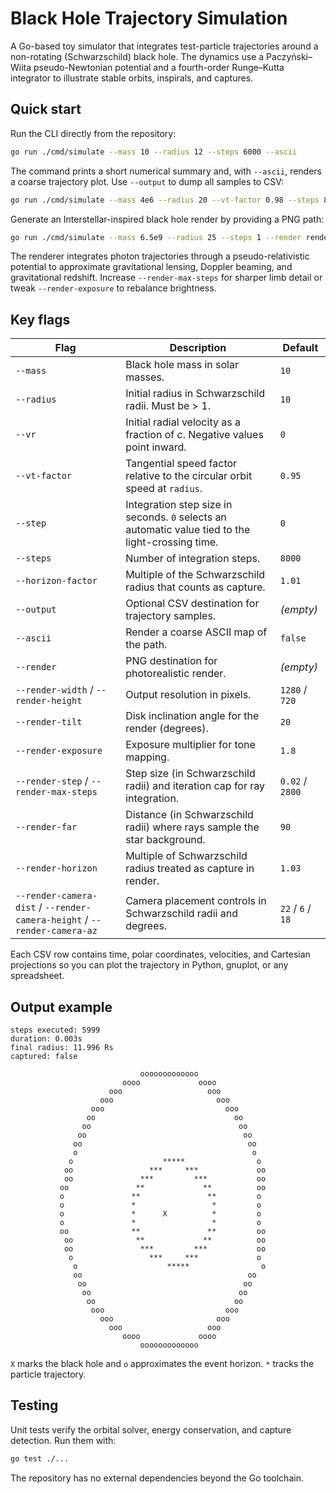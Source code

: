 # Black Hole Trajectory Simulation

A Go-based toy simulator that integrates test-particle trajectories around a non-rotating (Schwarzschild) black hole. The dynamics use a Paczyński–Wiita pseudo-Newtonian potential and a fourth-order Runge–Kutta integrator to illustrate stable orbits, inspirals, and captures.

## Quick start

Run the CLI directly from the repository:

```bash
go run ./cmd/simulate --mass 10 --radius 12 --steps 6000 --ascii
```

The command prints a short numerical summary and, with `--ascii`, renders a coarse trajectory plot. Use `--output` to dump all samples to CSV:

```bash
go run ./cmd/simulate --mass 4e6 --radius 20 --vt-factor 0.98 --steps 8000 --output data/orbit.csv
```

Generate an Interstellar-inspired black hole render by providing a PNG path:

```bash
go run ./cmd/simulate --mass 6.5e9 --radius 25 --steps 1 --render renders/gargantua.png --render-width 1920 --render-height 1080 --render-tilt 25
```

The renderer integrates photon trajectories through a pseudo-relativistic potential to approximate gravitational lensing, Doppler beaming, and gravitational redshift. Increase `--render-max-steps` for sharper limb detail or tweak `--render-exposure` to rebalance brightness.

## Key flags

| Flag | Description | Default |
| --- | --- | --- |
| `--mass` | Black hole mass in solar masses. | `10` |
| `--radius` | Initial radius in Schwarzschild radii. Must be > 1. | `10` |
| `--vr` | Initial radial velocity as a fraction of *c*. Negative values point inward. | `0` |
| `--vt-factor` | Tangential speed factor relative to the circular orbit speed at `radius`. | `0.95` |
| `--step` | Integration step size in seconds. `0` selects an automatic value tied to the light-crossing time. | `0` |
| `--steps` | Number of integration steps. | `8000` |
| `--horizon-factor` | Multiple of the Schwarzschild radius that counts as capture. | `1.01` |
| `--output` | Optional CSV destination for trajectory samples. | *(empty)* |
| `--ascii` | Render a coarse ASCII map of the path. | `false` |
| `--render` | PNG destination for photorealistic render. | *(empty)* |
| `--render-width` / `--render-height` | Output resolution in pixels. | `1280` / `720` |
| `--render-tilt` | Disk inclination angle for the render (degrees). | `20` |
| `--render-exposure` | Exposure multiplier for tone mapping. | `1.8` |
| `--render-step` / `--render-max-steps` | Step size (in Schwarzschild radii) and iteration cap for ray integration. | `0.02` / `2800` |
| `--render-far` | Distance (in Schwarzschild radii) where rays sample the star background. | `90` |
| `--render-horizon` | Multiple of Schwarzschild radius treated as capture in render. | `1.03` |
| `--render-camera-dist` / `--render-camera-height` / `--render-camera-az` | Camera placement controls in Schwarzschild radii and degrees. | `22` / `6` / `18` |

Each CSV row contains time, polar coordinates, velocities, and Cartesian projections so you can plot the trajectory in Python, gnuplot, or any spreadsheet.

## Output example

```
steps executed: 5999
duration: 0.003s
final radius: 11.996 Rs
captured: false

                             ooooooooooooo                             
                         oooo             oooo                         
                      ooo                   ooo                        
                    ooo                       ooo                      
                  ooo                           ooo                    
                 oo                               oo                   
                oo                                 oo                  
               oo                                   oo                 
              oo                                     oo                
              o                                       o                
             o                    *****                o               
            oo                 ***     ***             oo              
            oo               ***         ***           oo              
           oo               **             **          oo              
           o               **               **         o               
           o               *                 *         o               
           o               *      X          *         o               
           o               *                 *         o               
           oo              **               **         oo              
            oo              **             **          oo              
            oo               ***         ***           oo              
             o                 ***     ***             o               
              o                    *****                o              
              oo                                     oo                
               oo                                   oo                 
                oo                                 oo                  
                 oo                               oo                   
                  ooo                           ooo                    
                    ooo                       ooo                      
                      ooo                   ooo                        
                         oooo             oooo                         
                             ooooooooooooo                             
```

`X` marks the black hole and `o` approximates the event horizon. `*` tracks the particle trajectory.

## Testing

Unit tests verify the orbital solver, energy conservation, and capture detection. Run them with:

```bash
go test ./...
```

The repository has no external dependencies beyond the Go toolchain.

